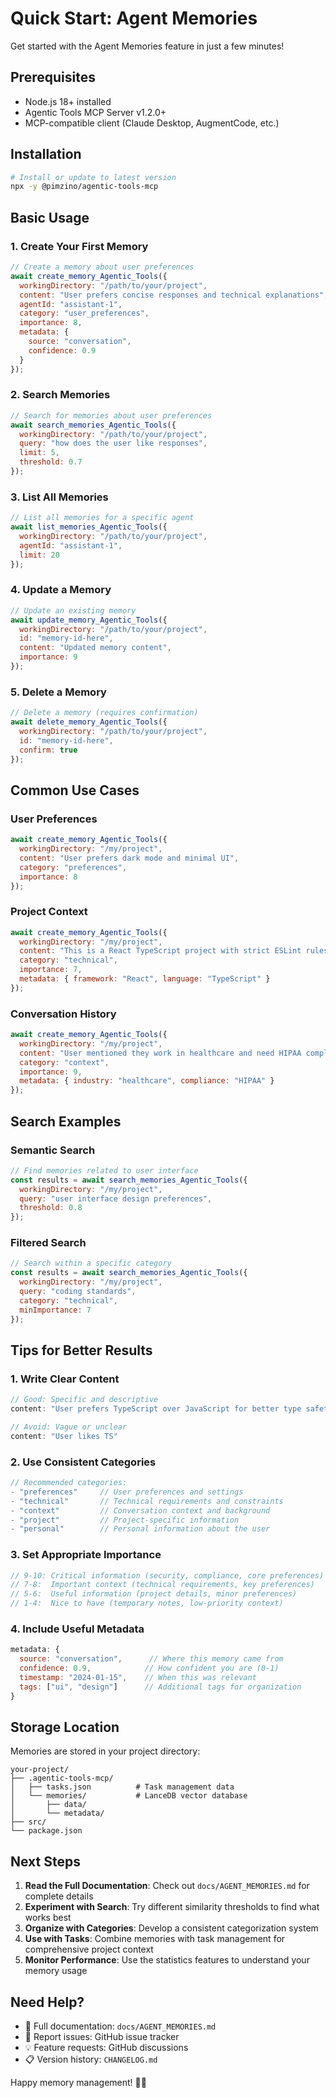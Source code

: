 # Quick Start: Agent Memories

Get started with the Agent Memories feature in just a few minutes!

## Prerequisites

- Node.js 18+ installed
- Agentic Tools MCP Server v1.2.0+
- MCP-compatible client (Claude Desktop, AugmentCode, etc.)

## Installation

```bash
# Install or update to latest version
npx -y @pimzino/agentic-tools-mcp
```

## Basic Usage

### 1. Create Your First Memory

```javascript
// Create a memory about user preferences
await create_memory_Agentic_Tools({
  workingDirectory: "/path/to/your/project",
  content: "User prefers concise responses and technical explanations",
  agentId: "assistant-1",
  category: "user_preferences",
  importance: 8,
  metadata: {
    source: "conversation",
    confidence: 0.9
  }
});
```

### 2. Search Memories

```javascript
// Search for memories about user preferences
await search_memories_Agentic_Tools({
  workingDirectory: "/path/to/your/project",
  query: "how does the user like responses",
  limit: 5,
  threshold: 0.7
});
```

### 3. List All Memories

```javascript
// List all memories for a specific agent
await list_memories_Agentic_Tools({
  workingDirectory: "/path/to/your/project",
  agentId: "assistant-1",
  limit: 20
});
```

### 4. Update a Memory

```javascript
// Update an existing memory
await update_memory_Agentic_Tools({
  workingDirectory: "/path/to/your/project",
  id: "memory-id-here",
  content: "Updated memory content",
  importance: 9
});
```

### 5. Delete a Memory

```javascript
// Delete a memory (requires confirmation)
await delete_memory_Agentic_Tools({
  workingDirectory: "/path/to/your/project",
  id: "memory-id-here",
  confirm: true
});
```

## Common Use Cases

### User Preferences
```javascript
await create_memory_Agentic_Tools({
  workingDirectory: "/my/project",
  content: "User prefers dark mode and minimal UI",
  category: "preferences",
  importance: 8
});
```

### Project Context
```javascript
await create_memory_Agentic_Tools({
  workingDirectory: "/my/project",
  content: "This is a React TypeScript project with strict ESLint rules",
  category: "technical",
  importance: 7,
  metadata: { framework: "React", language: "TypeScript" }
});
```

### Conversation History
```javascript
await create_memory_Agentic_Tools({
  workingDirectory: "/my/project",
  content: "User mentioned they work in healthcare and need HIPAA compliance",
  category: "context",
  importance: 9,
  metadata: { industry: "healthcare", compliance: "HIPAA" }
});
```

## Search Examples

### Semantic Search
```javascript
// Find memories related to user interface
const results = await search_memories_Agentic_Tools({
  workingDirectory: "/my/project",
  query: "user interface design preferences",
  threshold: 0.8
});
```

### Filtered Search
```javascript
// Search within a specific category
const results = await search_memories_Agentic_Tools({
  workingDirectory: "/my/project",
  query: "coding standards",
  category: "technical",
  minImportance: 7
});
```

## Tips for Better Results

### 1. Write Clear Content
```javascript
// Good: Specific and descriptive
content: "User prefers TypeScript over JavaScript for better type safety"

// Avoid: Vague or unclear
content: "User likes TS"
```

### 2. Use Consistent Categories
```javascript
// Recommended categories:
- "preferences"     // User preferences and settings
- "technical"       // Technical requirements and constraints
- "context"         // Conversation context and background
- "project"         // Project-specific information
- "personal"        // Personal information about the user
```

### 3. Set Appropriate Importance
```javascript
// 9-10: Critical information (security, compliance, core preferences)
// 7-8:  Important context (technical requirements, key preferences)
// 5-6:  Useful information (project details, minor preferences)
// 1-4:  Nice to have (temporary notes, low-priority context)
```

### 4. Include Useful Metadata
```javascript
metadata: {
  source: "conversation",      // Where this memory came from
  confidence: 0.9,            // How confident you are (0-1)
  timestamp: "2024-01-15",    // When this was relevant
  tags: ["ui", "design"]      // Additional tags for organization
}
```

## Storage Location

Memories are stored in your project directory:
```
your-project/
├── .agentic-tools-mcp/
│   ├── tasks.json          # Task management data
│   └── memories/           # LanceDB vector database
│       ├── data/
│       └── metadata/
├── src/
└── package.json
```

## Next Steps

1. **Read the Full Documentation**: Check out `docs/AGENT_MEMORIES.md` for complete details
2. **Experiment with Search**: Try different similarity thresholds to find what works best
3. **Organize with Categories**: Develop a consistent categorization system
4. **Use with Tasks**: Combine memories with task management for comprehensive project context
5. **Monitor Performance**: Use the statistics features to understand your memory usage

## Need Help?

- 📖 Full documentation: `docs/AGENT_MEMORIES.md`
- 🐛 Report issues: GitHub issue tracker
- 💡 Feature requests: GitHub discussions
- 📋 Version history: `CHANGELOG.md`

Happy memory management! 🧠✨
